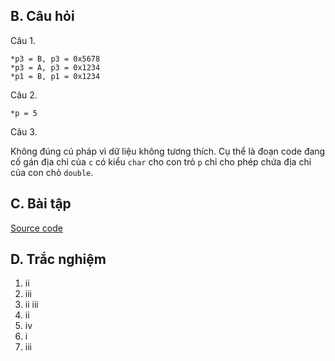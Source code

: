 
## B. Câu hỏi

Câu 1.

```
*p3 = B, p3 = 0x5678
*p3 = A, p3 = 0x1234
*p1 = B, p1 = 0x1234
```

Câu 2.

```
*p = 5
```

Câu 3.

Không đúng cú pháp vì dữ liệu không tương thích.
Cụ thể là đoạn code đang cố gán địa chỉ của `c` có kiểu `char` cho con trỏ `p` chỉ cho phép chứa địa chỉ của con chỏ `double`.

## C. Bài tập

[Source code](C.cpp)

## D. Trắc nghiệm

1. ii
2. iii
3. ii iii
4. ii
5. iv
6. i
7. iii
